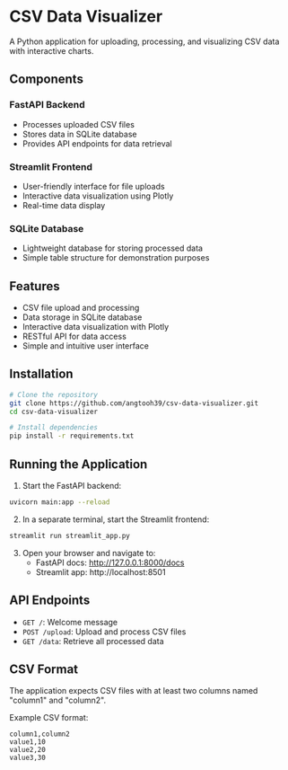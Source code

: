# CSV Data Visualizer

A Python application for uploading, processing, and visualizing CSV data with interactive charts.

## Components

### FastAPI Backend
- Processes uploaded CSV files
- Stores data in SQLite database
- Provides API endpoints for data retrieval

### Streamlit Frontend
- User-friendly interface for file uploads
- Interactive data visualization using Plotly
- Real-time data display

### SQLite Database
- Lightweight database for storing processed data
- Simple table structure for demonstration purposes

## Features

- CSV file upload and processing
- Data storage in SQLite database
- Interactive data visualization with Plotly
- RESTful API for data access
- Simple and intuitive user interface

## Installation

```bash
# Clone the repository
git clone https://github.com/angtooh39/csv-data-visualizer.git
cd csv-data-visualizer

# Install dependencies
pip install -r requirements.txt
```

## Running the Application

1. Start the FastAPI backend:
```bash
uvicorn main:app --reload
```

2. In a separate terminal, start the Streamlit frontend:
```bash
streamlit run streamlit_app.py
```

3. Open your browser and navigate to:
   - FastAPI docs: http://127.0.0.1:8000/docs
   - Streamlit app: http://localhost:8501

## API Endpoints

- `GET /`: Welcome message
- `POST /upload`: Upload and process CSV files
- `GET /data`: Retrieve all processed data

## CSV Format

The application expects CSV files with at least two columns named "column1" and "column2".

Example CSV format:
```
column1,column2
value1,10
value2,20
value3,30
```